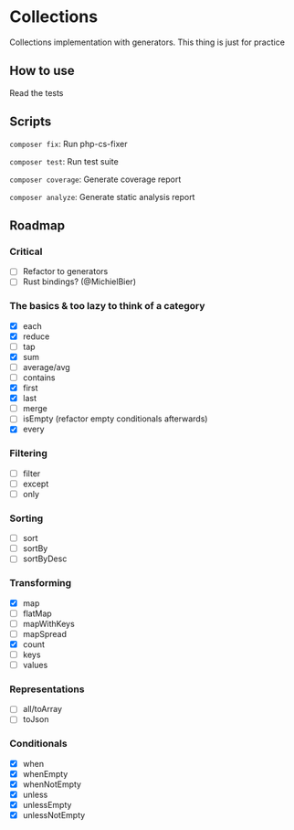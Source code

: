 # Collections
Collections implementation with generators. This thing is just for practice

## How to use
Read the tests

## Scripts
`composer fix`: Run php-cs-fixer

`composer test`: Run test suite

`composer coverage`: Generate coverage report

`composer analyze`: Generate static analysis report

## Roadmap

### Critical
- [ ] Refactor to generators
- [ ] Rust bindings? (@MichielBier)

### The basics & too lazy to think of a category
- [x] each
- [x] reduce
- [ ] tap
- [x] sum
- [ ] average/avg
- [ ] contains
- [x] first
- [x] last
- [ ] merge
- [ ] isEmpty (refactor empty conditionals afterwards)
- [x] every
### Filtering
- [ ] filter
- [ ] except
- [ ] only
### Sorting
- [ ] sort
- [ ] sortBy
- [ ] sortByDesc
### Transforming
- [x] map
- [ ] flatMap
- [ ] mapWithKeys
- [ ] mapSpread
- [x] count
- [ ] keys
- [ ] values
### Representations
- [ ] all/toArray
- [ ] toJson
### Conditionals
- [x] when
- [x] whenEmpty
- [x] whenNotEmpty
- [x] unless
- [x] unlessEmpty
- [x] unlessNotEmpty
